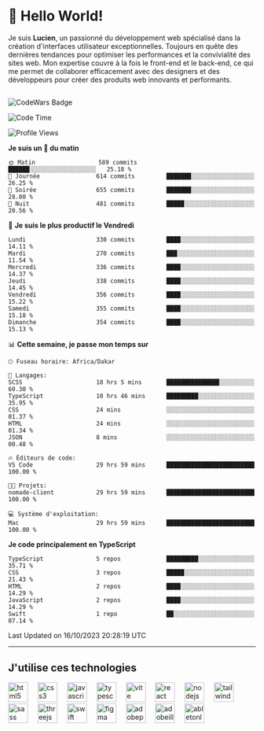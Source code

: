 # 👋 Hello World!

Je suis **Lucien**, un passionné du développement web spécialisé dans la création d'interfaces utilisateur exceptionnelles. Toujours en quête des dernières tendances pour optimiser les performances et la convivialité des sites web. Mon expertise couvre à la fois le front-end et le back-end, ce qui me permet de collaborer efficacement avec des designers et des développeurs pour créer des produits web innovants et performants.

##

![CodeWars Badge](https://www.codewars.com/users/xyhomi3/badges/small)

<!--START_SECTION:waka-->
![Code Time](http://img.shields.io/badge/Code%20Time-122%20hrs%2018%20mins-blue)

![Profile Views](http://img.shields.io/badge/Vues%20du%20profil-22-blue)

**Je suis un 🐤 du matin** 

```text
🌞 Matin                  589 commits         ██████░░░░░░░░░░░░░░░░░░░   25.18 % 
🌆 Journée                614 commits         ███████░░░░░░░░░░░░░░░░░░   26.25 % 
🌃 Soirée                 655 commits         ███████░░░░░░░░░░░░░░░░░░   28.00 % 
🌙 Nuit                   481 commits         █████░░░░░░░░░░░░░░░░░░░░   20.56 % 
```
📅 **Je suis le plus productif le Vendredi** 

```text
Lundi                    330 commits         ████░░░░░░░░░░░░░░░░░░░░░   14.11 % 
Mardi                    270 commits         ███░░░░░░░░░░░░░░░░░░░░░░   11.54 % 
Mercredi                 336 commits         ████░░░░░░░░░░░░░░░░░░░░░   14.37 % 
Jeudi                    338 commits         ████░░░░░░░░░░░░░░░░░░░░░   14.45 % 
Vendredi                 356 commits         ████░░░░░░░░░░░░░░░░░░░░░   15.22 % 
Samedi                   355 commits         ████░░░░░░░░░░░░░░░░░░░░░   15.18 % 
Dimanche                 354 commits         ████░░░░░░░░░░░░░░░░░░░░░   15.13 % 
```


📊 **Cette semaine, je passe mon temps sur** 

```text
🕑︎ Fuseau horaire: Africa/Dakar

💬 Langages: 
SCSS                     18 hrs 5 mins       ███████████████░░░░░░░░░░   60.30 % 
TypeScript               10 hrs 46 mins      █████████░░░░░░░░░░░░░░░░   35.95 % 
CSS                      24 mins             ░░░░░░░░░░░░░░░░░░░░░░░░░   01.37 % 
HTML                     24 mins             ░░░░░░░░░░░░░░░░░░░░░░░░░   01.34 % 
JSON                     8 mins              ░░░░░░░░░░░░░░░░░░░░░░░░░   00.48 % 

🔥 Éditeurs de code: 
VS Code                  29 hrs 59 mins      █████████████████████████   100.00 % 

🐱‍💻 Projets: 
nomade-client            29 hrs 59 mins      █████████████████████████   100.00 % 

💻 Système d'exploitation: 
Mac                      29 hrs 59 mins      █████████████████████████   100.00 % 
```

**Je code principalement en TypeScript** 

```text
TypeScript               5 repos             █████████░░░░░░░░░░░░░░░░   35.71 % 
CSS                      3 repos             █████░░░░░░░░░░░░░░░░░░░░   21.43 % 
HTML                     2 repos             ████░░░░░░░░░░░░░░░░░░░░░   14.29 % 
JavaScript               2 repos             ████░░░░░░░░░░░░░░░░░░░░░   14.29 % 
Swift                    1 repo              ██░░░░░░░░░░░░░░░░░░░░░░░   07.14 % 
```




 Last Updated on 16/10/2023 20:28:19 UTC
<!--END_SECTION:waka-->
---

## J'utilise ces technologies

<div align="left">
  <img src="https://skillicons.dev/icons?i=html" height="40" alt="html5 logo"  />
  <img width="12" />
  <img src="https://skillicons.dev/icons?i=css" height="40" alt="css3 logo"  />
  <img width="12" />
  <img src="https://skillicons.dev/icons?i=js" height="40" alt="javascript logo"  />
  <img width="12" />
  <img src="https://skillicons.dev/icons?i=ts" height="40" alt="typescript logo"  />
  <img width="12" />
  <img src="https://skillicons.dev/icons?i=vite" height="40" alt="vite logo"  />
  <img width="12" />
  <img src="https://skillicons.dev/icons?i=react" height="40" alt="react logo"  />
  <img width="12" />
  <img src="https://cdn.jsdelivr.net/gh/devicons/devicon/icons/nodejs/nodejs-original.svg" height="40" alt="nodejs logo"  />
  <img width="12" />
  <img src="https://skillicons.dev/icons?i=tailwind" height="40" alt="tailwindcss logo"  />
  <img width="12" />
  <img src="https://skillicons.dev/icons?i=sass" height="40" alt="sass logo"  />
  <img width="12" />
  <img src="https://skillicons.dev/icons?i=threejs" height="40" alt="threejs logo"  />
  <img width="12" />
  <img src="https://skillicons.dev/icons?i=swift" height="40" alt="swift logo"  />
  <img width="12" />
  <img src="https://skillicons.dev/icons?i=figma" height="40" alt="figma logo"  />
  <img width="12" />
  <img src="https://skillicons.dev/icons?i=ps" height="40" alt="adobephotoshop logo"  />
  <img width="12" />
  <img src="https://skillicons.dev/icons?i=ai" height="40" alt="adobeillustrator logo"  />
  <img width="12" />
  <img src="https://skillicons.dev/icons?i=ableton" height="40" alt="abletonlive logo"  />
</div>



